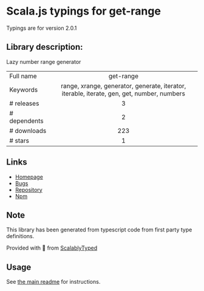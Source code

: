 
# Scala.js typings for get-range

Typings are for version 2.0.1

## Library description:
Lazy number range generator

|                    |                 |
| ------------------ | :-------------: |
| Full name          | get-range |
| Keywords           | range, xrange, generator, generate, iterator, iterable, iterate, gen, get, number, numbers |
| # releases         | 3 |
| # dependents       | 2 |
| # downloads        | 223 |
| # stars            | 1 |

## Links
- [Homepage](https://github.com/sindresorhus/get-range#readme)
- [Bugs](https://github.com/sindresorhus/get-range/issues)
- [Repository](https://github.com/sindresorhus/get-range)
- [Npm](https://www.npmjs.com/package/get-range)
    


## Note
This library has been generated from typescript code from first party type definitions.

Provided with :purple_heart: from [ScalablyTyped](https://github.com/oyvindberg/ScalablyTyped)

## Usage
See [the main readme](../../readme.md) for instructions.


